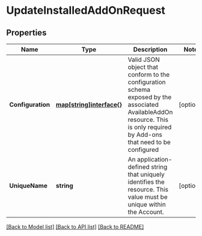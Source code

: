 # UpdateInstalledAddOnRequest

## Properties

Name | Type | Description | Notes
------------ | ------------- | ------------- | -------------
**Configuration** | [**map[string]interface{}**](.md) | Valid JSON object that conform to the configuration schema exposed by the associated AvailableAddOn resource. This is only required by Add-ons that need to be configured | [optional] 
**UniqueName** | **string** | An application-defined string that uniquely identifies the resource. This value must be unique within the Account. | [optional] 

[[Back to Model list]](../README.md#documentation-for-models) [[Back to API list]](../README.md#documentation-for-api-endpoints) [[Back to README]](../README.md)


